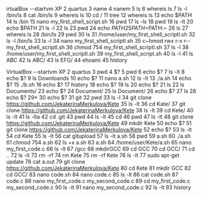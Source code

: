 irtualBox --startvm XP
    2  quartus
    3  name
    4  nanem
    5  ls
    6  whereis ls
    7  ls -l /bin/ls
    8  cat /bin/ls
    9  whereis ls
   10  cd /
   11  tree
   12  whereis ls
   13  echo $PATH
   14  ls /bin
   15  nano my_first_shell_script.sh
   16  pwd
   17  ls -ls
   18  pwd
   19  ls -lt
   20  echo $PATH
   21  ls -l
   22  ls
   23  pwd
   24  echo $PATH
   25  PATH=$PATH:~
   26  ls
   27  whereis ls
   28  /bin/ls
   29  pwd
   30  ls
   31  /home/user/my_first_shell_scriptl.sh
   32  ls -l /bin/ls
   33  ls -l
   34  nano my_first_shell_scriptl.sh
   35  c~hmod rwx r-x r-- my_first_shell_scriptl.sh
   36  chmod 754  my_first_shell_scriptl.sh
   37  ls -l
   38  /home/user/my_first_shell_scriptl.sh
   39  my_first_shell_script.sh
   40  ls -l
   41  ls ABC
   42  ls ABC/
   43  ls EFG/
   44  ehoami
   45  history


VirtualBox --startvm XP
    2  quartus
    3  pwd
    4  $?
    5  pwd
    6  echo $?
    7  ls -lt
    8  echo $?
    9  ls Downloands
   10  echo $?
   11  nano a.sh
   12  ls -lt
   13  ./a.sh
   14  echo $?
   15  ./b.sh
   16  echo $?
   17  history
   18  echo $?
   19  ls
   20  echo $?
   21  ls
   22  ls Documents/
   23  echo $?
   24  Document/
   25  ls Document/
   26  echo $?
   27  ls
   28  echo $?
   29* 
   30  echo $?
   31  git
   32  pwd
   33  ls -l
   34  git clone https://github.com/JekaterinaMerkulova/Kete
   35  ls -lt
   36  cd Kate/
   37  git clone https://github.com/JekaterinaMerkulova/Kete
   38  ls -lt
   39  cd Kete/
   40  ls -lt
   41  ls -lta
   42  cd .git
   43  pwd
   44  ls -lt
   45  cd
   46  pwd
   47  ls -lt
   48  git clone https://github.com/JekaterinaMerkulova/Kete
   49  mkdir Kete
   50  echo $?
   51  git clone https://github.com/JekaterinaMerkulova/Kete
   52  echo $?
   53  ls -lt
   54  cd Kete
   55  ls -lt
   56  cat gitupload
   57  ls -lt a.sh
   58  pwd
   59  a.sh
   60  ./a.sh
   61  chmod 754 a.sh
   62  ls +x a.sh
   63  a.sh
   64  /home/user/Kete/a.sh
   65  nano my_first_code.c
   66  ls -lt
   67  /gcc
   68  mkdirGCC
   69  cd GCC
   70  cd GCC/
   71  cd ..
   72  ls -lt
   73  rm -rf
   74  rm Kete
   75  rm -rf Kete
   76  ls -lt
   77  sudo apt-get update
   78  cat a.out
   79  git clone https://github.com/JekaterinaMerkulova/Kete
   80  cd Kete
   81  mkdir GCC
   82  cd GCC/
   83  nano code.sh
   84  nano code.c
   85  ls -lt
   86  cat code.sh
   87  code.c
   88  nano my_first_code.c my_second_code.c
   89  cd my_first_code.c my_second_code.c
   90  ls -lt
   91  nano my_second_code.c
   92  ls -lt
   93  history
